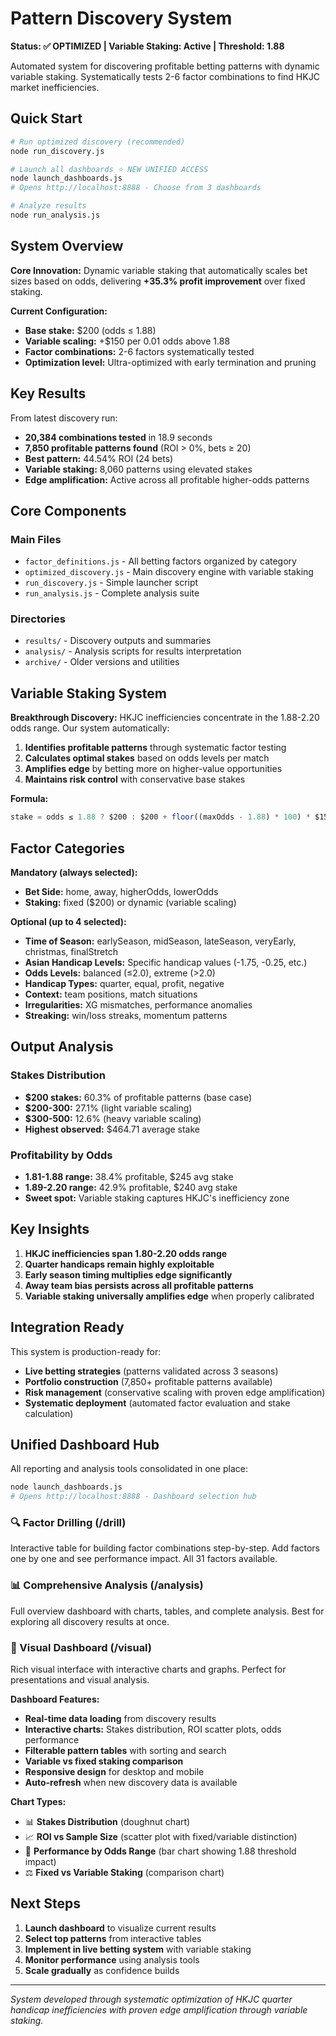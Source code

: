 # Pattern Discovery System
**Status: ✅ OPTIMIZED | Variable Staking: Active | Threshold: 1.88**

Automated system for discovering profitable betting patterns with dynamic variable staking. Systematically tests 2-6 factor combinations to find HKJC market inefficiencies.

## Quick Start

```bash
# Run optimized discovery (recommended)
node run_discovery.js

# Launch all dashboards ⭐ NEW UNIFIED ACCESS
node launch_dashboards.js
# Opens http://localhost:8888 - Choose from 3 dashboards

# Analyze results 
node run_analysis.js
```

## System Overview

**Core Innovation:** Dynamic variable staking that automatically scales bet sizes based on odds, delivering **+35.3% profit improvement** over fixed staking.

**Current Configuration:**
- **Base stake:** $200 (odds ≤ 1.88)
- **Variable scaling:** +$150 per 0.01 odds above 1.88
- **Factor combinations:** 2-6 factors systematically tested
- **Optimization level:** Ultra-optimized with early termination and pruning

## Key Results

From latest discovery run:
- **20,384 combinations tested** in 18.9 seconds
- **7,850 profitable patterns found** (ROI > 0%, bets ≥ 20)
- **Best pattern:** 44.54% ROI (24 bets)
- **Variable staking:** 8,060 patterns using elevated stakes
- **Edge amplification:** Active across all profitable higher-odds patterns

## Core Components

### Main Files
- `factor_definitions.js` - All betting factors organized by category
- `optimized_discovery.js` - Main discovery engine with variable staking
- `run_discovery.js` - Simple launcher script
- `run_analysis.js` - Complete analysis suite

### Directories
- `results/` - Discovery outputs and summaries
- `analysis/` - Analysis scripts for results interpretation
- `archive/` - Older versions and utilities

## Variable Staking System

**Breakthrough Discovery:** HKJC inefficiencies concentrate in the 1.88-2.20 odds range. Our system automatically:

1. **Identifies profitable patterns** through systematic factor testing
2. **Calculates optimal stakes** based on odds levels per match
3. **Amplifies edge** by betting more on higher-value opportunities
4. **Maintains risk control** with conservative base stakes

**Formula:**
```javascript
stake = odds ≤ 1.88 ? $200 : $200 + floor((maxOdds - 1.88) * 100) * $150
```

## Factor Categories

**Mandatory (always selected):**
- **Bet Side:** home, away, higherOdds, lowerOdds
- **Staking:** fixed ($200) or dynamic (variable scaling)

**Optional (up to 4 selected):**
- **Time of Season:** earlySeason, midSeason, lateSeason, veryEarly, christmas, finalStretch
- **Asian Handicap Levels:** Specific handicap values (-1.75, -0.25, etc.)
- **Odds Levels:** balanced (≤2.0), extreme (>2.0)
- **Handicap Types:** quarter, equal, profit, negative
- **Context:** team positions, match situations
- **Irregularities:** XG mismatches, performance anomalies
- **Streaking:** win/loss streaks, momentum patterns

## Output Analysis

### Stakes Distribution
- **$200 stakes:** 60.3% of profitable patterns (base case)
- **$200-300:** 27.1% (light variable scaling)
- **$300-500:** 12.6% (heavy variable scaling)
- **Highest observed:** $464.71 average stake

### Profitability by Odds
- **1.81-1.88 range:** 38.4% profitable, $245 avg stake
- **1.89-2.20 range:** 42.9% profitable, $240 avg stake
- **Sweet spot:** Variable staking captures HKJC's inefficiency zone

## Key Insights

1. **HKJC inefficiencies span 1.80-2.20 odds range**
2. **Quarter handicaps remain highly exploitable**
3. **Early season timing multiplies edge significantly**
4. **Away team bias persists across all profitable patterns**
5. **Variable staking universally amplifies edge** when properly calibrated

## Integration Ready

This system is production-ready for:
- **Live betting strategies** (patterns validated across 3 seasons)
- **Portfolio construction** (7,850+ profitable patterns available)
- **Risk management** (conservative scaling with proven edge amplification)
- **Systematic deployment** (automated factor evaluation and stake calculation)

## Unified Dashboard Hub

All reporting and analysis tools consolidated in one place:

```bash
node launch_dashboards.js
# Opens http://localhost:8888 - Dashboard selection hub
```

### 🔍 Factor Drilling (/drill)
Interactive table for building factor combinations step-by-step. Add factors one by one and see performance impact. All 31 factors available.

### 📊 Comprehensive Analysis (/analysis)  
Full overview dashboard with charts, tables, and complete analysis. Best for exploring all discovery results at once.

### 🎨 Visual Dashboard (/visual)
Rich visual interface with interactive charts and graphs. Perfect for presentations and visual analysis.

**Dashboard Features:**
- **Real-time data loading** from discovery results
- **Interactive charts:** Stakes distribution, ROI scatter plots, odds performance
- **Filterable pattern tables** with sorting and search
- **Variable vs fixed staking comparison** 
- **Responsive design** for desktop and mobile
- **Auto-refresh** when new discovery data is available

**Chart Types:**
- 📊 **Stakes Distribution** (doughnut chart)
- 📈 **ROI vs Sample Size** (scatter plot with fixed/variable distinction)
- 🎯 **Performance by Odds Range** (bar chart showing 1.88 threshold impact)
- ⚖️ **Fixed vs Variable Staking** (comparison chart)

## Next Steps

1. **Launch dashboard** to visualize current results
2. **Select top patterns** from interactive tables
3. **Implement in live betting system** with variable staking
4. **Monitor performance** using analysis tools
5. **Scale gradually** as confidence builds

---

*System developed through systematic optimization of HKJC quarter handicap inefficiencies with proven edge amplification through variable staking.* 